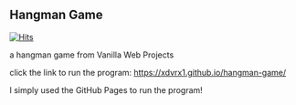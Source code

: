 ## Hangman Game
[![Hits](https://hits.seeyoufarm.com/api/count/incr/badge.svg?url=https%3A%2F%2Fgithub.com%2Fxdvrx1%2Fhangman-game&count_bg=%2379C83D&title_bg=%23555555&icon=&icon_color=%23E7E7E7&title=HANGMAN+GAME+HITS&edge_flat=false)](https://hits.seeyoufarm.com)

a hangman game from Vanilla Web Projects

click the link to run the program:
<https://xdvrx1.github.io/hangman-game/>

I simply used the GitHub Pages to run the program!
